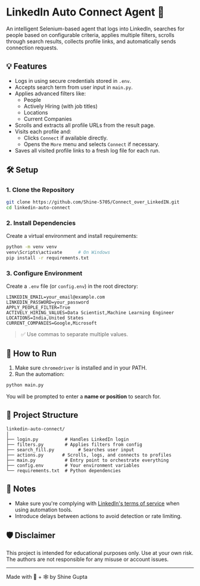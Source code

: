 # LinkedIn Auto Connect Agent 🤖

An intelligent Selenium-based agent that logs into LinkedIn, searches for people based on configurable criteria, applies multiple filters, scrolls through search results, collects profile links, and automatically sends connection requests.

## 💡 Features

- Logs in using secure credentials stored in `.env`.
- Accepts search term from user input in `main.py`.
- Applies advanced filters like:
  - People
  - Actively Hiring (with job titles)
  - Locations
  - Current Companies
- Scrolls and extracts all profile URLs from the result page.
- Visits each profile and:
  - Clicks `Connect` if available directly.
  - Opens the `More` menu and selects `Connect` if necessary.
- Saves all visited profile links to a fresh log file for each run.

## 🛠️ Setup

### 1. Clone the Repository

```bash
git clone https://github.com/Shine-5705/Connect_over_LinkedIN.git
cd linkedin-auto-connect
```

### 2. Install Dependencies

Create a virtual environment and install requirements:

```bash
python -m venv venv
venv\Scripts\activate      # On Windows
pip install -r requirements.txt
```

### 3. Configure Environment

Create a `.env` file (or `config.env`) in the root directory:

```env
LINKEDIN_EMAIL=your_email@example.com
LINKEDIN_PASSWORD=your_password
APPLY_PEOPLE_FILTER=True
ACTIVELY_HIRING_VALUES=Data Scientist,Machine Learning Engineer
LOCATIONS=India,United States
CURRENT_COMPANIES=Google,Microsoft
```

> ✅ Use commas to separate multiple values.

## 🚀 How to Run

1. Make sure `chromedriver` is installed and in your PATH.
2. Run the automation:

```bash
python main.py
```

You will be prompted to enter a **name or position** to search for.

## 📁 Project Structure

```
linkedin-auto-connect/
│
├── login.py          # Handles LinkedIn login
├── filters.py        # Applies filters from config
├── search_fill.py         # Searches user input
├── actions.py       # Scrolls, logs, and connects to profiles
├── main.py           # Entry point to orchestrate everything
├── config.env        # Your environment variables
└── requirements.txt  # Python dependencies
```

## 🧠 Notes

- Make sure you're complying with [LinkedIn's terms of service](https://www.linkedin.com/legal/user-agreement) when using automation tools.
- Introduce delays between actions to avoid detection or rate limiting.

## 🛡 Disclaimer

This project is intended for educational purposes only. Use at your own risk. The authors are not responsible for any misuse or account issues.

---

Made with 🧠 + 🕸️ by Shine Gupta
